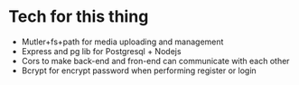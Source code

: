 # Tech for this thing 
- Mutler+fs+path for media uploading and management
- Express and pg lib for Postgresql + Nodejs 
- Cors to make back-end and fron-end can communicate with each other
- Bcrypt for encrypt password when performing register or login